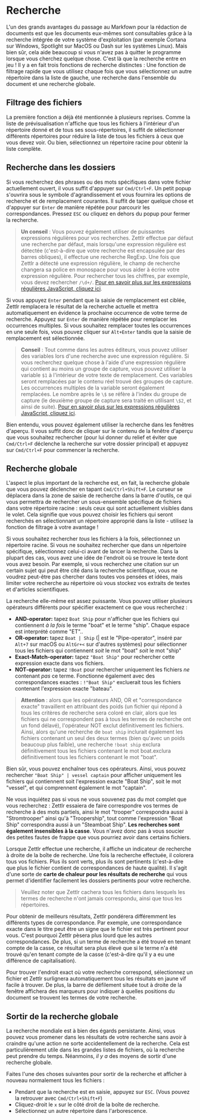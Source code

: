 # Recherche

L'un des grands avantages du passage au Markfown pour la rédaction de documents est que les documents eux-mêmes sont consultables grâce à la recherche intégrée de votre système d'exploitation (par exemple Cortana sur Windows, Spotlight sur MacOS ou Dash sur les systèmes Linux). Mais bien sûr, cela aide beaucoup si vous n'avez pas à quitter le programme lorsque vous cherchez quelque chose. C'est là que la recherche entre en jeu ! Il y a en fait trois fonctions de recherche distinctes : Une fonction de filtrage rapide que vous utilisez chaque fois que vous sélectionnez un autre répertoire dans la liste de gauche, une recherche dans l'ensemble du document et une recherche globale.

## Filtrage des fichiers

La première fonction a déjà été mentionnée à plusieurs reprises. Comme la liste de prévisualisation n'affiche que tous les fichiers à l'intérieur d'un répertoire donné et de tous ses sous-répertoires, il suffit de sélectionner différents répertoires pour réduire la liste de tous les fichiers à ceux que vous devez voir. Ou bien, sélectionnez un répertoire racine pour obtenir la liste complète.

## Recherche dans les dossiers

Si vous recherchez des phrases ou des mots spécifiques dans votre fichier actuellement ouvert, il vous suffit d'appuyer sur `Cmd/Ctrl+F`. Un petit popup s'ouvrira sous le symbole d'agrandissement et vous fournira les options de recherche et de remplacement courantes. Il suffit de taper quelque chose et d'appuyer sur `Enter` de manière répétée pour parcourir les correspondances. Pressez `ESC` ou cliquez en dehors du popup pour fermer la recherche.

> **Un conseil** : Vous pouvez également utiliser de puissantes expressions régulières pour vos recherches. Zettlr effectue par défaut une recherche par défaut, mais lorsqu'une expression régulière est détectée (c'est-à-dire que votre recherche est encapsulée par des barres obliques), il effectue une recherche RegExp. Une fois que Zettlr a détecté une expression régulière, le champ de recherche changera sa police en monospace pour vous aider à écrire votre expression régulière. Pour rechercher tous les chiffres, par exemple, vous devez rechercher `/\d+/`. [Pour en savoir plus sur les expressions régulières JavaScript, cliquez ici](https://codeburst.io/javascript-learn-regular-expressions-for-beginners-bb6107015d91).

Si vous appuyez `Enter` pendant que la saisie de remplacement est ciblée, Zettlr remplacera le résultat de la recherche actuelle et mettra automatiquement en évidence la prochaine occurrence de votre terme de recherche. Appuyez sur `Enter` de manière répétée pour remplacer les occurrences multiples. Si vous souhaitez remplacer toutes les occurrences en une seule fois, vous pouvez cliquer sur `Alt+Enter` tandis que la saisie de remplacement est sélectionnée.

> **Conseil** : Tout comme dans les autres éditeurs, vous pouvez utiliser des variables lors d'une recherche avec une expression régulière. Si vous recherchez quelque chose à l'aide d'une expression régulière qui contient au moins un groupe de capture, vous pouvez utiliser la variable `$1` à l'intérieur de votre texte de remplacement. Ces variables seront remplacées par le contenu réel trouvé des groupes de capture. Les occurrences multiples de la variable seront également remplacées. Le nombre après le `\$` se réfère à l'index du groupe de capture (le deuxième groupe de capture sera traité en utilisant `\$2`, et ainsi de suite). [Pour en savoir plus sur les expressions régulières JavaScript, cliquez ici](https://codeburst.io/javascript-learn-regular-expressions-for-beginners-bb6107015d91).

Bien entendu, vous pouvez également utiliser la recherche dans les fenêtres d'aperçu. Il vous suffit donc de cliquer sur le contenu de la fenêtre d'aperçu que vous souhaitez rechercher (pour lui donner du relief et éviter que `Cmd/Ctrl+F` déclenche la recherche sur votre dossier principal) et appuyez sur `Cmd/Ctrl+F` pour commencer la recherche.

## Recherche globale

L'aspect le plus important de la recherche est, en fait, la recherche globale que vous pouvez déclencher en tapant `Cmd/Ctrl+Shift+F`. Le curseur se déplacera dans la zone de saisie de recherche dans la barre d'outils, ce qui vous permettra de rechercher un sous-ensemble spécifique de fichiers dans votre répertoire racine : seuls ceux qui sont actuellement visibles dans le volet. Cela signifie que vous pouvez choisir les fichiers qui seront recherchés en sélectionnant un répertoire approprié dans la liste - utilisez la fonction de filtrage à votre avantage !

Si vous souhaitez rechercher _tous_ les fichiers à la fois, sélectionnez un répertoire racine. Si vous ne souhaitez rechercher que dans un répertoire spécifique, sélectionnez celui-ci avant de lancer la recherche. Dans la plupart des cas, vous avez une idée de l'endroit où se trouve le texte dont vous avez besoin. Par exemple, si vous recherchez une citation sur un certain sujet qui peut être cité dans la recherche scientifique, vous ne voudrez peut-être pas chercher dans toutes vos pensées et idées, mais limiter votre recherche au répertoire où vous stockez vos extraits de textes et d'articles scientifiques.

La recherche elle-même est assez puissante. Vous pouvez utiliser plusieurs opérateurs différents pour spécifier exactement ce que vous recherchez :

* **AND-operator:** tapez `Boat Ship` pour n'afficher que les fichiers qui contiennent _à la fois_ le terme "boat" et le terme "ship". Chaque espace est interprété comme "ET"..
* **OR-operator:** tapez `Boat | Ship` (| est le "Pipe-operator", inséré par `Alt+7` sur macOS ou `AltGr+<` sur d'autres systèmes) pour sélectionner tous les fichiers qui contiennent _soit_ le mot "boat" _soit_ le mot "ship"
* **Exact-Match-operator:** tapez `"Boat Ship"` pour rechercher cette expression exacte dans vos fichiers.
* **NOT-operator:** tapez `!Boat` pour rechercher uniquement les fichiers _ne_ contenant _pas_ ce terme. Fonctionne également avec des correspondances exactes : `!"Boat Ship"` excluerait tous les fichiers contenant l'expression exacte "bateau".

> **Attention** : alors que les opérateurs AND, OR et "correspondance exacte" travaillent en attribuant des poids (un fichier qui répond à tous les critères de recherche sera coloré en clair, alors que les fichiers qui ne correspondent pas à tous les termes de recherche ont un fond délavé), l'opérateur NOT exclut définitivement les fichiers. Ainsi, alors qu'une recherche de `boat ship` inclurait également les fichiers contenant un seul des deux termes (bien qu'avec un poids beaucoup plus faible), une recherche `!boat ship` exclura définitivement tous les fichiers contenant le mot boat.exclura définitivement tous les fichiers contenant le mot "boat".

Bien sûr, vous pouvez enchaîner tous ces opérateurs. Ainsi, vous pouvez rechercher `"Boat Ship" | vessel captain` pour afficher uniquement les fichiers qui contiennent soit l'expression exacte "Boat Ship", soit le mot "vessel", et qui comprennent également le mot "captain".

Ne vous inquiétez pas si vous ne vous souvenez pas du mot complet que vous recherchez : Zettlr essaiera de faire correspondre vos termes de recherche à des mots partiels, ainsi le mot "trooper" correspondra aussi à "Stromtrooper" ainsi qu'à "Troopership", tout comme l'expression "Boat Ship" correspondra aussi à un "Steamboat Ship". **Les recherches sont également insensibles à la casse**. Vous n'avez donc pas à vous soucier des petites fautes de frappe que vous pourriez avoir dans certains fichiers.

Lorsque Zettlr effectue une recherche, il affiche un indicateur de recherche à droite de la boîte de recherche. Une fois la recherche effectuée, il colorera tous vos fichiers. Plus ils sont verts, plus ils sont pertinents (c'est-à-dire que plus le fichier contient de correspondances de haute qualité). Il s'agit d'une sorte de **carte de chaleur pour les résultats de recherche** qui vous permet d'identifier facilement les dossiers pertinents pour votre recherche.

> Veuillez noter que Zettlr cachera tous les fichiers dans lesquels les termes de recherche n'ont jamais correspondu, ainsi que tous les répertoires.

Pour obtenir de meilleurs résultats, Zettlr pondérera différemment les différents types de correspondance. Par exemple, une correspondance exacte dans le titre peut être un signe que le fichier est très pertinent pour vous. C'est pourquoi Zettlr pèsera plus lourd que les autres correspondances. De plus, si un terme de recherche a été trouvé en tenant compte de la casse, ce résultat sera plus élevé que si le terme n'a été trouvé qu'en tenant compte de la casse (c'est-à-dire qu'il y a eu une différence de capitalisation).

Pour trouver l'endroit exact où votre recherche correspond, sélectionnez un fichier et Zettlr surlignera automatiquement tous les résultats en jaune vif facile à trouver. De plus, la barre de défilement située tout à droite de la fenêtre affichera des marqueurs pour indiquer à quelles positions du document se trouvent les termes de votre recherche.

## Sortir de la recherche globale

La recherche mondiale est à bien des égards persistante. Ainsi, vous pouvez vous promener dans les résultats de votre recherche sans avoir à craindre qu'une action ne sorte accidentellement de la recherche. Cela est particulièrement utile dans les grandes listes de fichiers, où la recherche peut prendre du temps. Néanmoins, _il y a_ des moyens de sortir d'une recherche globale.

Faites l'une des choses suivantes pour sortir de la recherche et afficher à nouveau normalement tous les fichiers :

* Pendant que la recherche est en saisie, appuyez sur `ESC`. (Vous pouvez la retrouver avec `Cmd/Ctrl+Shift+F`)
* Cliquez-droit le `x` sur le côté droit de la boîte de recherche.
* Sélectionnez un autre répertoire dans l'arborescence.
